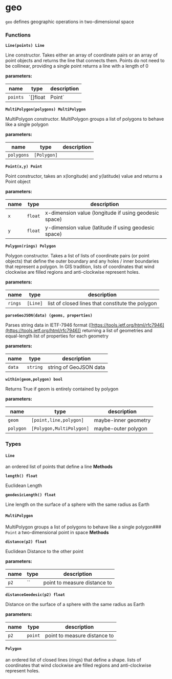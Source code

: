 # geo

`geo` defines geographic operations in two-dimensional space

### Functions

**`Line(points) Line`**

Line constructor. Takes either an array of coordinate pairs or an array of point objects and returns the line that connects them. Points do not need to be collinear, providing a single point returns a line with a length of 0

**parameters:**

| name     | type     | description |
|----------|----------|-------------|
| `points` | `[]float | Point`      |

**`MultiPolygon(polygons) MultiPolygon`**

MultiPolygon constructor. MultiPolygon groups a list of polygons to behave like a single polygon

**parameters:**

| name       | type        | description |
|------------|-------------|-------------|
| `polygons` | `[Polygon]` |             |

**`Point(x,y) Point`**

Point constructor, takes an x(longitude) and y(latitude) value and returns a Point object

**parameters:**

| name | type    | description                                           |
|------|---------|-------------------------------------------------------|
| `x`  | `float` | x-dimension value (longitude if using geodesic space) |
| `y`  | `float` | y-dimension value (latitude if using geodesic space)  |

**`Polygon(rings) Polygon`**

Polygon constructor. Takes a list of lists of coordinate pairs (or point objects) that define the outer boundary and any holes / inner boundaries that represent a polygon. In GIS tradition, lists of coordinates that wind clockwise are filled regions and anti-clockwise represent holes.

**parameters:**

| name    | type     | description                                      |
|---------|----------|--------------------------------------------------|
| `rings` | `[Line]` | list of closed lines that constitute the polygon |

**`parseGeoJSON(data) (geoms, properties)`**

Parses string data in IETF-7946 format ([https://tools.ietf.org/html/rfc7946](https://tools.ietf.org/html/rfc7946)) returning a list of geometries and equal-length list of properties for each geometry

**parameters:**

| name   | type     | description            |
|--------|----------|------------------------|
| `data` | `string` | string of GeoJSON data |

**`within(geom,polygon) bool`**

Returns True if geom is entirely contained by polygon

**parameters:**

| name      | type                     | description          |
|-----------|--------------------------|----------------------|
| `geom`    | `[point,line,polygon]`   | maybe-inner geometry |
| `polygon` | `[Polygon,MultiPolygon]` | maybe-outer polygon  |

### Types

#### `Line`

an ordered list of points that define a line **Methods**

**`length() float`**

Euclidean Length

**`geodesicLength() float`**

Line length on the surface of a sphere with the same radius as Earth

#### `MultiPolygon`

MultiPolygon groups a list of polygons to behave like a single polygon### `Point` a two-dimensional point in space **Methods**

**`distance(p2) float`**

Euclidean Distance to the other point

**parameters:**

| name | type | description                  |
| ---- | -- | ---------------------------- |
| `p2` | `` | point to measure distance to |

**`distanceGeodesic(p2) float`**

Distance on the surface of a sphere with the same radius as Earth

**parameters:**

| name | type    | description                  |
|------|---------|------------------------------|
| `p2` | `point` | point to measure distance to |

#### `Polygon`

an ordered list of closed lines (rings) that define a shape. lists of coordinates that wind clockwise are filled regions and anti-clockwise represent holes.
